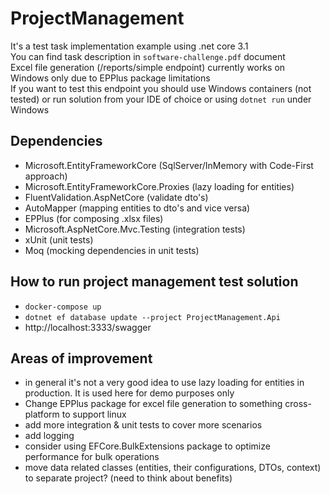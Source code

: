 # ProjectManagement
It's a test task implementation example using .net core 3.1  
You can find task description in `software-challenge.pdf` document  
Excel file generation (/reports/simple endpoint) currently works on Windows only due to EPPlus package limitations  
If you want to test this endpoint you should use Windows containers (not tested) or run solution from your IDE of choice or using `dotnet run` under Windows
## Dependencies
- Microsoft.EntityFrameworkCore (SqlServer/InMemory with Code-First approach)
- Microsoft.EntityFrameworkCore.Proxies (lazy loading for entities)
- FluentValidation.AspNetCore (validate dto's)
- AutoMapper (mapping entities to dto's and vice versa)
- EPPlus (for composing .xlsx files)
- Microsoft.AspNetCore.Mvc.Testing (integration tests)
- xUnit (unit tests)
- Moq (mocking dependencies in unit tests)
## How to run project management test solution
- `docker-compose up`
- `dotnet ef database update --project ProjectManagement.Api`
- http://localhost:3333/swagger
## Areas of improvement
- in general it's not a very good idea to use lazy loading for entities in production. It is used here for demo purposes only
- Change EPPlus package for excel file generation to something cross-platform to support linux
- add more integration & unit tests to cover more scenarios
- add logging
- consider using EFCore.BulkExtensions package to optimize performance for bulk operations
- move data related classes (entities, their configurations, DTOs, context) to separate project? (need to think about benefits)
